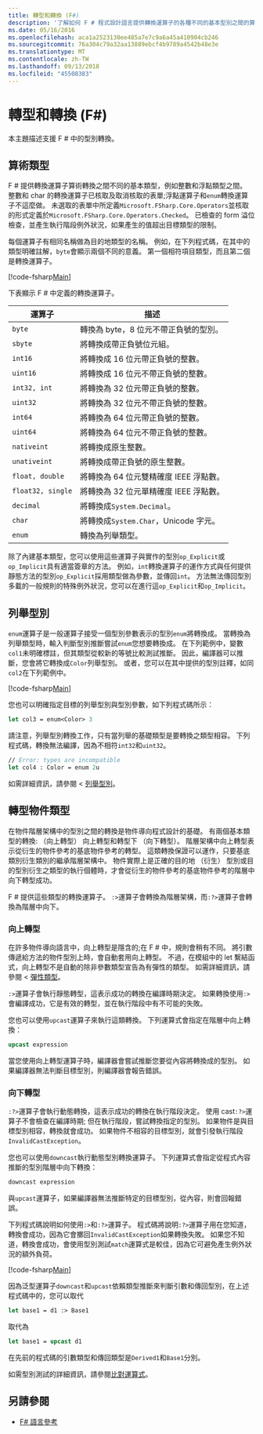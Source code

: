 ```yaml
---
title: 轉型和轉換 (F#)
description: '了解如何 F # 程式設計語言提供轉換運算子的各種不同的基本型別之間的算術轉換。'
ms.date: 05/16/2016
ms.openlocfilehash: aca1a2523130ee485a7e7c9a6a45a410904cb246
ms.sourcegitcommit: 76a304c79a32aa13889ebcf4b9789a4542b48e3e
ms.translationtype: MT
ms.contentlocale: zh-TW
ms.lasthandoff: 09/13/2018
ms.locfileid: "45508383"
---
```

# <a name="casting-and-conversions-f"></a>轉型和轉換 (F#)

本主題描述支援 F # 中的型別轉換。

## <a name="arithmetic-types"></a>算術類型

F # 提供轉換運算子算術轉換之間不同的基本類型，例如整數和浮點類型之間。 整數和 char 的轉換運算子已核取及取消核取的表單;浮點運算子和`enum`轉換運算子不這麼做。 未選取的表單中所定義`Microsoft.FSharp.Core.Operators`並核取的形式定義於`Microsoft.FSharp.Core.Operators.Checked`。 已檢查的 form 溢位檢查，並產生執行階段例外狀況，如果產生的值超出目標類型的限制。

每個運算子有相同名稱做為目的地類型的名稱。 例如，在下列程式碼，在其中的類型明確註解，`byte`會顯示兩個不同的意義。 第一個相符項目類型，而且第二個是轉換運算子。

[!code-fsharp[Main](../../../samples/snippets/fsharp/lang-ref-2/snippet4401.fs)]

下表顯示 F # 中定義的轉換運算子。

|運算子|描述|
|--------|-----------|
|`byte`|轉換為 byte，8 位元不帶正負號的型別。|
|`sbyte`|將轉換成帶正負號位元組。|
|`int16`|將轉換成 16 位元帶正負號的整數。|
|`uint16`|將轉換成 16 位元不帶正負號的整數。|
|`int32, int`|將轉換為 32 位元帶正負號的整數。|
|`uint32`|將轉換為 32 位元不帶正負號的整數。|
|`int64`|將轉換為 64 位元帶正負號的整數。|
|`uint64`|將轉換為 64 位元不帶正負號的整數。|
|`nativeint`|將轉換成原生整數。|
|`unativeint`|將轉換成帶正負號的原生整數。|
|`float, double`|將轉換為 64 位元雙精確度 IEEE 浮點數。|
|`float32, single`|將轉換為 32 位元單精確度 IEEE 浮點數。|
|`decimal`|將轉換成`System.Decimal`。|
|`char`|將轉換成`System.Char`，Unicode 字元。|
|`enum`|轉換為列舉類型。|
除了內建基本類型，您可以使用這些運算子與實作的型別`op_Explicit`或`op_Implicit`具有適當簽章的方法。 例如，`int`轉換運算子的運作方式與任何提供靜態方法的型別`op_Explicit`採用類型做為參數，並傳回`int`。 方法無法傳回型別多載的一般規則的特殊例外狀況，您可以在進行這`op_Explicit`和`op_Implicit`。

## <a name="enumerated-types"></a>列舉型別

`enum`運算子是一般運算子接受一個型別參數表示的型別`enum`將轉換成。 當轉換為列舉類型時，輸入判斷型別推斷嘗試`enum`您想要轉換成。 在下列範例中，變數`col1`未明確標註，但其類型從較新的等號比較測試推斷。 因此，編譯器可以推斷，您會將它轉換成`Color`列舉型別。 或者，您可以在其中提供的型別註釋，如同`col2`在下列範例中。

[!code-fsharp[Main](../../../samples/snippets/fsharp/lang-ref-2/snippet4402.fs)]

您也可以明確指定目標的列舉型別與型別參數，如下列程式碼所示：

```fsharp
let col3 = enum<Color> 3
```

請注意，列舉型別轉換工作，只有當列舉的基礎類型是要轉換之類型相容。 下列程式碼，轉換無法編譯，因為不相符`int32`和`uint32`。

```fsharp
// Error: types are incompatible
let col4 : Color = enum 2u
```

如需詳細資訊，請參閱 <<c0> [ 列舉型別](enumerations.md)。

## <a name="casting-object-types"></a>轉型物件類型

在物件階層架構中的型別之間的轉換是物件導向程式設計的基礎。 有兩個基本類型的轉換: （向上轉型） 向上轉型和轉型下 （向下轉型）。 階層架構中向上轉型表示從衍生的物件參考的基底物件參考的轉型。 這類轉換保證可以運作，只要基底類別衍生類別的繼承階層架構中。 物件實際上是正確的目的地 （衍生） 型別或目的型別衍生之類型的執行個體時，才會從衍生的物件參考的基底物件參考的階層中向下轉型成功。

F # 提供這些類型的轉換運算子。 `:>`運算子會轉換為階層架構，而`:?>`運算子會轉換為階層中向下。

### <a name="upcasting"></a>向上轉型

在許多物件導向語言中，向上轉型是隱含的;在 F # 中，規則會稍有不同。 將引數傳遞給方法的物件型別上時，會自動套用向上轉型。 不過，在模組中的 let 繫結函式，向上轉型不是自動的除非參數類型宣告為有彈性的類型。 如需詳細資訊，請參閱 <<c0> [ 彈性類型](flexible-Types.md)。

`:>`運算子會執行靜態轉型，這表示成功的轉換在編譯時期決定。 如果轉換使用`:>`會編譯成功，它是有效的轉型，並在執行階段中有不可能的失敗。

您也可以使用`upcast`運算子來執行這類轉換。 下列運算式會指定在階層中向上轉換：

```fsharp
upcast expression
```

當您使用向上轉型運算子時，編譯器會嘗試推斷您要從內容將轉換成的型別。 如果編譯器無法判斷目標型別，則編譯器會報告錯誤。

### <a name="downcasting"></a>向下轉型

`:?>`運算子會執行動態轉換，這表示成功的轉換在執行階段決定。 使用 cast`:?>`運算子不會檢查在編譯時期; 但在執行階段，嘗試轉換指定的型別。 如果物件是與目標型別相容，轉換就會成功。 如果物件不相容的目標型別，就會引發執行階段`InvalidCastException`。

您也可以使用`downcast`執行動態型別轉換運算子。 下列運算式會指定從程式內容推斷的型別階層中向下轉換：

```fsharp
downcast expression
```

與`upcast`運算子，如果編譯器無法推斷特定的目標型別，從內容，則會回報錯誤。

下列程式碼說明如何使用`:>`和`:?>`運算子。 程式碼將說明`:?>`運算子用在您知道，轉換會成功，因為它會擲回`InvalidCastException`如果轉換失敗。 如果您不知道，轉換會成功，會使用型別測試`match`運算式是較佳，因為它可避免產生例外狀況的額外負荷。

[!code-fsharp[Main](../../../samples/snippets/fsharp/lang-ref-2/snippet4403.fs)]

因為泛型運算子`downcast`和`upcast`依賴類型推斷來判斷引數和傳回型別，在上述程式碼中的，您可以取代

```fsharp
let base1 = d1 :> Base1
```

取代為

```fsharp
let base1 = upcast d1
```

在先前的程式碼的引數類型和傳回類型是`Derived1`和`Base1`分別。

如需型別測試的詳細資訊，請參閱[比對運算式](match-Expressions.md)。

## <a name="see-also"></a>另請參閱

- [F# 語言參考](index.md)
